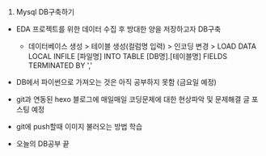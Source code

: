 

1. Mysql DB구축하기
 - EDA 프로젝트를 위한 데이터 수집 후 방대한 양을 저장하고자 DB구축
	- 데이터베이스 생성 > 테이블 생성(컬럼명 입력) > 인코딩 변경 > LOAD DATA LOCAL INFILE [파일명] INTO TABLE [DB명].[테이블명] FIELDS TERMINATED BY ','

 - DB에서 파이썬으로 가져오는 것은 아직 공부하지 못함 (금요일 예정)
 - git과 연동된 hexo 블로그에 매일매일 코딩문제에 대한 현상파악 및 문제해결 글 포스팅 예정
 - git에 push할때 이미지 불러오는 방법 학습



* 오늘의 DB공부 끝
